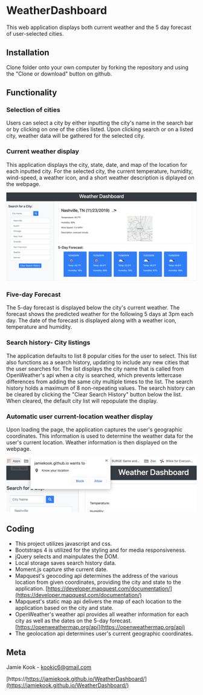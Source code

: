 # WeatherDashboard

This web application displays both current weather and the 5 day forecast of user-selected cities.

## Installation

Clone folder onto your own computer by forking the repository and using the "Clone or download" button on github.  

## Functionality 

### Selection of cities
Users can select a city by either inputting the city's name in the search bar or by clicking on one of the cities listed. Upon clicking search or on a listed city, weather data will be gathered for the selected city. 

### Current weather display
This application displays the city, state, date, and map of the location for each inputted city. For the selected city, the current temperature, humidity, wind-speed, a weather icon, and a short weather description is diplayed on the webpage. 

![image of weather dashboard](images/dashboard.png)

### Five-day Forecast
The 5-day forecast is displayed below the city's current weather. The forecast shows the predicted weather for the following 5 days at 3pm each day. The date of the forecast is displayed along with a weather icon, temperature and humidity. 

### Search history- City listings
The application defaults to list 8 popular cities for the user to select. This list also functions as a search history, updating to include any new cities that the user searches for. The list displays the city name that is called from OpenWeather's api when a city is searched, which prevents lettercase differences from adding the same city multiple times to the list. The search history holds a maximum of 8 non-repeating values. The search history can be cleared by clicking the "Clear Search History" button below the list. When cleared, the default city list will repopulate the display. 


### Automatic user current-location weather display
Upon loading the page, the application captures the user's geographic coordinates. This information is used to determine the weather data for the user's current location. Weather information is then displayed on the webpage. 

![image of locationfinder permission](images/autolocate.png)


## Coding

*   This project utilizes javascript and css.
*   Bootstraps 4 is utilized for the styling and for media responsiveness.
*   jQuery selects and mainpulates the DOM. 
*   Local storage saves search history data. 
*   Moment.js capture sthe current date.
*   Mapquest's geocoding api determines the address of the various location from given coordinates, providing the city and state to the application. [https://developer.mapquest.com/documentation/](https://developer.mapquest.com/documentation/)
*   Mapquest's static map api delivers the map of each location to the application based on the city and state.
*   OpenWeather's weather api provides all weather information for each city as well as the dates on the 5-day forecast. [https://openweathermap.org/api](https://openweathermap.org/api)
*   The geolocation api determines user's current geographic coordinates. 

## Meta 

Jamie Kook - kookjc6@gmail.com

[https://https://jamiekook.github.io/WeatherDashboard/](https://jamiekook.github.io/WeatherDashboard/)
